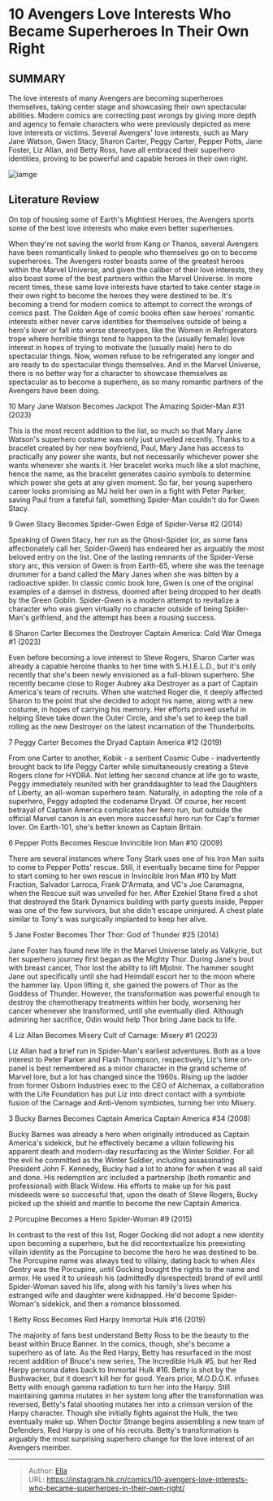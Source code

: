 # 10 Avengers Love Interests Who Became Superheroes In Their Own Right


## SUMMARY 


 The love interests of many Avengers are becoming superheroes themselves, taking center stage and showcasing their own spectacular abilities. 
 Modern comics are correcting past wrongs by giving more depth and agency to female characters who were previously depicted as mere love interests or victims. 
 Several Avengers&#39; love interests, such as Mary Jane Watson, Gwen Stacy, Sharon Carter, Peggy Carter, Pepper Potts, Jane Foster, Liz Allan, and Betty Ross, have all embraced their superhero identities, proving to be powerful and capable heroes in their own right. 

![iamge](https://static1.srcdn.com/wordpress/wp-content/uploads/2022/02/Jackpot-and-Spider-Man-swing-into-battle-in-Marvel-Comics..jpeg)

## Literature Review

On top of housing some of Earth&#39;s Mightiest Heroes, the Avengers sports some of the best love interests who make even better superheroes. 




When they&#39;re not saving the world from Kang or Thanos, several Avengers have been romantically linked to people who themselves go on to become superheroes. The Avengers roster boasts some of the greatest heroes within the Marvel Universe, and given the caliber of their love interests, they also boast some of the best partners within the Marvel Universe. In more recent times, these same love interests have started to take center stage in their own right to become the heroes they were destined to be.
It&#39;s becoming a trend for modern comics to attempt to correct the wrongs of comics past. The Golden Age of comic books often saw heroes&#39; romantic interests either never carve identities for themselves outside of being a hero&#39;s lover or fall into worse stereotypes, like the Women in Refrigerators trope where horrible things tend to happen to the (usually female) love interest in hopes of trying to motivate the (usually male) hero to do spectacular things. Now, women refuse to be refrigerated any longer and are ready to do spectacular things themselves. And in the Marvel Universe, there is no better way for a character to showcase themselves as spectacular as to become a superhero, as so many romantic partners of the Avengers have been doing.









 








 10  Mary Jane Watson Becomes Jackpot 
The Amazing Spider-Man #31 (2023)
        

This is the most recent addition to the list, so much so that Mary Jane Watson&#39;s superhero costume was only just unveiled recently. Thanks to a bracelet created by her new boyfriend, Paul, Mary Jane has access to practically any power she wants, but not necessarily whichever power she wants whenever she wants it. Her bracelet works much like a slot machine, hence the name, as the bracelet generates casino symbols to determine which power she gets at any given moment. So far, her young superhero career looks promising as MJ held her own in a fight with Peter Parker, saving Paul from a fateful fall, something Spider-Man couldn&#39;t do for Gwen Stacy.





 9  Gwen Stacy Becomes Spider-Gwen 
Edge of Spider-Verse #2 (2014)


 







Speaking of Gwen Stacy, her run as the Ghost-Spider (or, as some fans affectionately call her, Spider-Gwen) has endeared her as arguably the most beloved entry on the list. One of the lasting remnants of the Spider-Verse story arc, this version of Gwen is from Earth-65, where she was the teenage drummer for a band called the Mary Janes when she was bitten by a radioactive spider. In classic comic book lore, Gwen is one of the original examples of a damsel in distress, doomed after being dropped to her death by the Green Goblin. Spider-Gwen is a modern attempt to revitalize a character who was given virtually no character outside of being Spider-Man&#39;s girlfriend, and the attempt has been a rousing success.





 8  Sharon Carter Becomes the Destroyer 
Captain America: Cold War Omega #1 (2023)
        

Even before becoming a love interest to Steve Rogers, Sharon Carter was already a capable heroine thanks to her time with S.H.I.E.L.D., but it&#39;s only recently that she&#39;s been newly envisioned as a full-blown superhero. She recently became close to Roger Aubrey aka Destroyer as a part of Captain America&#39;s team of recruits. When she watched Roger die, it deeply affected Sharon to the point that she decided to adopt his name, along with a new costume, in hopes of carrying his memory. Her efforts proved useful in helping Steve take down the Outer Circle, and she&#39;s set to keep the ball rolling as the new Destroyer on the latest incarnation of the Thunderbolts.





 7  Peggy Carter Becomes the Dryad 
Captain America #12 (2019)
        

From one Carter to another, Kobik - a sentient Cosmic Cube - inadvertently brought back to life Peggy Carter while simultaneously creating a Steve Rogers clone for HYDRA. Not letting her second chance at life go to waste, Peggy immediately reunited with her granddaughter to lead the Daughters of Liberty, an all-woman superhero team. Naturally, in adopting the role of a superhero, Peggy adopted the codename Dryad. Of course, her recent betrayal of Captain America complicates her hero run, but outside the official Marvel canon is an even more successful hero run for Cap&#39;s former lover. On Earth-101, she&#39;s better known as Captain Britain.





 6  Pepper Potts Becomes Rescue 
Invincible Iron Man #10 (2009)
        

There are several instances where Tony Stark uses one of his Iron Man suits to come to Pepper Potts&#39; rescue. Still, it eventually became time for Pepper to start coming to her own rescue in Invincible Iron Man #10 by Matt Fraction, Salvador Larroca, Frank D&#39;Armata, and VC&#39;s Joe Caramagna, when the Rescue suit was unveiled for her. After Ezekiel Stane fired a shot that destroyed the Stark Dynamics building with party guests inside, Pepper was one of the few survivors, but she didn&#39;t escape uninjured. A chest plate similar to Tony&#39;s was surgically implanted to keep her alive.





 5  Jane Foster Becomes Thor 
Thor: God of Thunder #25 (2014)


 







Jane Foster has found new life in the Marvel Universe lately as Valkyrie, but her superhero journey first began as the Mighty Thor. During Jane&#39;s bout with breast cancer, Thor lost the ability to lift Mjolnir. The hammer sought Jane out specifically until she had Heimdall escort her to the moon where the hammer lay. Upon lifting it, she gained the powers of Thor as the Goddess of Thunder. However, the transformation was powerful enough to destroy the chemotherapy treatments within her body, worsening her cancer whenever she transformed, until she eventually died. Although admiring her sacrifice, Odin would help Thor bring Jane back to life.





 4  Liz Allan Becomes Misery 
Cult of Carnage: Misery #1 (2023)
        

Liz Allan had a brief run in Spider-Man&#39;s earliest adventures. Both as a love interest to Peter Parker and Flash Thompson, respectively, Liz&#39;s time on-panel is best remembered as a minor character in the grand scheme of Marvel lore, but a lot has changed since the 1960s. Rising up the ladder from former Osborn Industries exec to the CEO of Alchemax, a collaboration with the Life Foundation has put Liz into direct contact with a symbiote fusion of the Carnage and Anti-Venom symbiotes, turning her into Misery.





 3  Bucky Barnes Becomes Captain America 
Captain America #34 (2008)
        

Bucky Barnes was already a hero when originally introduced as Captain America&#39;s sidekick, but he effectively became a villain following his apparent death and modern-day resurfacing as the Winter Soldier. For all the evil he committed as the Winter Soldier, including assassinating President John F. Kennedy, Bucky had a lot to atone for when it was all said and done. His redemption arc included a partnership (both romantic and professional) with Black Widow. His efforts to make up for his past misdeeds were so successful that, upon the death of Steve Rogers, Bucky picked up the shield and mantle to become the new Captain America.





 2  Porcupine Becomes a Hero 
Spider-Woman #9 (2015)
        

In contrast to the rest of this list, Roger Gocking did not adopt a new identity upon becoming a superhero, but he did recontextualize his preexisting villain identity as the Porcupine to become the hero he was destined to be. The Porcupine name was always tied to villainy, dating back to when Alex Gentry was the Porcupine, until Gocking bought the rights to the name and armor. He used it to unleash his (admittedly disrespected) brand of evil until Spider-Woman saved his life, along with his family&#39;s lives when his estranged wife and daughter were kidnapped. He&#39;d become Spider-Woman&#39;s sidekick, and then a romance blossomed.





 1  Betty Ross Becomes Red Harpy 
Immortal Hulk #16 (2019)


 







The majority of fans best understand Betty Ross to be the beauty to the beast within Bruce Banner. In the comics, though, she&#39;s become a superhero as of late. As the Red Harpy, Betty has resurfaced in the most recent addition of Bruce&#39;s new series, The Incredible Hulk #5, but her Red Harpy persona dates back to Immortal Hulk #16. Betty is shot by the Bushwacker, but it doesn&#39;t kill her for good. Years prior, M.O.D.O.K. infuses Betty with enough gamma radiation to turn her into the Harpy. Still maintaining gamma mutates in her system long after the transformation was reversed, Betty&#39;s fatal shooting mutates her into a crimson version of the Harpy character.
Though she initially fights against the Hulk, the two eventually make up. When Doctor Strange begins assembling a new team of Defenders, Red Harpy is one of his recruits. Betty&#39;s transformation is arguably the most surprising superhero change for the love interest of an Avengers member.

---

> Author: [Ella](https://instagram.hk.cn/)  
> URL: https://instagram.hk.cn/comics/10-avengers-love-interests-who-became-superheroes-in-their-own-right/  


